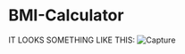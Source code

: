 # BMI-Calculator
IT LOOKS SOMETHING LIKE THIS:
![Capture](https://user-images.githubusercontent.com/88262074/163549163-a6fe4109-b1fd-4793-a7a6-dc222d03bd72.PNG)
